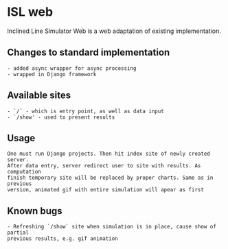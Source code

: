 # ISL web
Inclined Line Simulator Web is a web adaptation of existing implementation.

## Changes to standard implementation
    - added async wrapper for async processing
    - wrapped in Django framework
    
## Available sites
    - `/` - which is entry point, as well as data input
    - `/show' - used to present results
    
## Usage
    One must run Django projects. Then hit index site of newly created server.
    After data entry, server redirect user to site with results. As computation 
    finish temporary site will be replaced by proper charts. Same as in previous
    version, animated gif with entire simulation will apear as first
    
## Known bugs
    - Refreshing `/show` site when simulation is in place, cause show of partial
    previous results, e.g. gif animation 